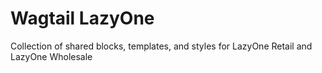 # Wagtail LazyOne
Collection of shared blocks, templates, and styles for LazyOne Retail and LazyOne Wholesale
